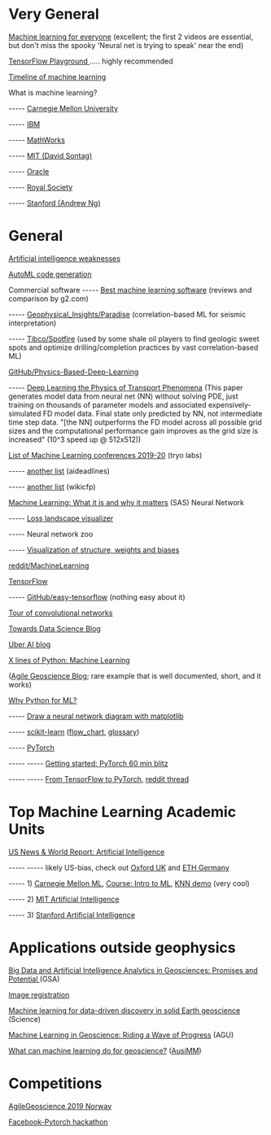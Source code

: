 # Very General
[Machine learning for everyone](https://vas3k.com/blog/machine_learning/) (excellent; the first 2 videos are essential, but don&#39;t miss the spooky &#39;Neural net is trying to speak&#39; near the end)

[TensorFlow Playground ](https://playground.tensorflow.org/#activation=tanh&amp;batchSize=10&amp;dataset=circle&amp;regDataset=reg-plane&amp;learningRate=0.03&amp;regularizationRate=0&amp;noise=0&amp;networkShape=4,2&amp;seed=0.58965&amp;showTestData=false&amp;discretize=false&amp;percTrainData=50&amp;x=true&amp;y=true&amp;xTimesY=false&amp;xSquared=false&amp;ySquared=false&amp;cosX=false&amp;sinX=false&amp;cosY=false&amp;sinY=false&amp;collectStats=false&amp;problem=classification&amp;initZero=false&amp;hideText=false)..... highly recommended

[Timeline of machine learning](https://en.m.wikipedia.org/wiki/Timeline_of_machine_learning)

What is machine learning?

----- [Carnegie Mellon University](https://www.ml.cmu.edu/machine-learning/what-is-machine-learning.html)

----- [IBM](https://www.ibm.com/analytics/machine-learning)

----- [MathWorks](https://www.mathworks.com/discovery/machine-learning.html)

----- [MIT (David Sontag)](https://people.csail.mit.edu/dsontag/courses/ml16/slides/lecture1.pdf)

----- [Oracle](https://www.oracle.com/artificial-intelligence/what-is-machine-learning.html)

----- [Royal Society](https://royalsociety.org/topics-policy/projects/machine-learning/videos-and-background-information/)

----- [Stanford (Andrew Ng)](http://mlclass.stanford.edu/)

# General
[Artificial intelligence weaknesses](https://cmns.umd.edu/news-events/features/4470)

[AutoML code generation](https://www.reddit.com/r/MachineLearning/comments/cpu5uc/research_what_is_the_state_of_automl_in_2019/)

Commercial software
----- [Best machine learning software](https://www.g2.com/categories/machine-learning) (reviews and comparison by g2.com)

----- [Geophysical\_Insights/Paradise](https://www.geoinsights.com/capabilities/) (correlation-based ML for seismic interpretation)

----- [Tibco/Spotfire](https://www.tibco.com/products/tibco-spotfire) (used by some shale oil players to find geologic sweet spots and optimize drilling/completion practices by vast correlation-based ML)

[GitHub/Physics-Based-Deep-Learning](https://github.com/thunil/Physics-Based-Deep-Learning)

----- [Deep Learning the Physics of Transport Phenomena](https://arxiv.org/pdf/1709.02432.pdf) (This paper generates model data from neural net (NN) without solving PDE, just training on thousands of parameter models and associated expensively-simulated FD model data. Final state only predicted by NN, not intermediate time step data. &quot;[the NN] outperforms the FD model across all possible grid sizes and the computational performance gain improves as the grid size is increased&quot; (10^3 speed up @ 512x512))

[List of Machine Learning conferences 2019-20](https://tryolabs.com/blog/machine-learning-deep-learning-conferences/) (tryo labs)

----- [another list](https://aideadlin.es/?sub=ML,CV,NLP,RO,SP,DM) (aideadlines)

----- [another list](http://www.wikicfp.com/cfp/call?conference=machine%20learning) (wikicfp)

[Machine Learning: What it is and why it matters](https://www.sas.com/en_us/insights/analytics/machine-learning.html) (SAS)
Neural Network

----- [Loss landscape visualizer](http://www.telesens.co/loss-landscape-viz/viewer.html)

----- Neural network zoo

----- [Visualization of structure, weights and biases](http://www.mghpcc.org/neural-networks-earthquakes/neuralnetworkforhelen/)

[reddit/MachineLearning](https://www.reddit.com/r/MachineLearning/)

[TensorFlow](https://www.tensorflow.org/)

----- [GitHub/easy-tensorflow](https://github.com/easy-tensorflow/easy-tensorflow) (nothing easy about it)

[Tour of convolutional networks](https://arxiv.org/abs/1908.05168)

[Towards Data Science Blog](https://towardsdatascience.com/)

[Uber AI blog](https://eng.uber.com/category/articles/ai/)

[X lines of Python: Machine Learning](https://agilescientific.com/blog/2017/1/4/x-lines-of-python-machine-learning?rq=machine%20learning) 

([Agile Geoscience Blog](https://agilescientific.com/blog); rare example that is well documented, short, and it works)

[Why Python for ML?](https://www.merixstudio.com/blog/why-python-so-popular-machine-learning/)

----- [Draw a neural network diagram with matplotlib](https://gist.github.com/craffel/2d727968c3aaebd10359)

----- [scikit-learn](https://scikit-learn.org/stable/) 
([flow\_chart](https://scikit-learn.org/stable/tutorial/machine_learning_map/index.html), 
[glossary](https://scikit-learn.org/stable/glossary.html))

----- [PyTorch](https://pytorch.org/)

----- ----- [Getting started: PyTorch 60 min blitz](https://pytorch.org/tutorials/beginner/deep_learning_60min_blitz.html)

----- ----- [From TensorFlow to PyTorch](https://medium.com/huggingface/from-tensorflow-to-pytorch-265f40ef2a28), [reddit thread](https://www.reddit.com/r/MachineLearning/comments/co5sua/d_how_to_convert_a_pretrained_tensorflow_model_to/)

# Top Machine Learning Academic Units

[US News &amp; World Report: Artificial Intelligence](https://www.usnews.com/best-graduate-schools/top-science-schools/artificial-intelligence-rankings)

----- ----- likely US-bias, check out [Oxford UK](https://www.cs.ox.ac.uk/research/ai_ml/) and [ETH Germany](https://ml.inf.ethz.ch/)

----- 1) [Carnegie Mellon ML](https://www.ml.cmu.edu/), [Course: Intro to ML](https://www.cs.cmu.edu/~lwehbe/10701_S19/), [KNN demo](http://vision.stanford.edu/teaching/cs231n-demos/knn/) (very cool)

----- 2)  [MIT Artificial Intelligence](https://www.csail.mit.edu/research)

----- 3) [Stanford Artificial Intelligence](http://ai.stanford.edu/)

# Applications outside geophysics

[Big Data and Artificial Intelligence Analytics in Geosciences: Promises and Potential ](http://www.geosociety.org/gsatoday/groundwork/G372GW/article.htm)(GSA)

[Image registration](https://www.reddit.com/r/MachineLearning/comments/crh5om/d_why_have_we_not_seen_equivalent_success_in_deep/)

[Machine learning for data-driven discovery in solid Earth geoscience](https://science.sciencemag.org/content/363/6433/eaau0323) (Science)

[Machine Learning in Geoscience: Riding a Wave of Progress](https://eos.org/meeting-reports/machine-learning-in-geoscience-riding-a-wave-of-progress) (AGU)

[What can machine learning do for geoscience?](https://www.ausimmbulletin.com/feature/can-machine-learning-geoscience/) ([AusiMM](https://ausimm.com/))

# Competitions

[AgileGeoscience 2019 Norway](https://agilescientific.com/blog/2019/8/13/the-hack-returns-to-norway)

[Facebook-Pytorch hackathon](https://www.reddit.com/r/MachineLearning/comments/cot2xm/n_facebook_launches_online_global_pytorch/)
